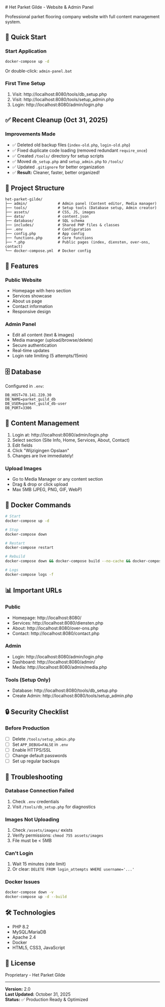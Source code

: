 ﻿﻿# Het Parket Gilde - Website & Admin Panel

Professional parket flooring company website with full content management system.

## 🎯 Quick Start

### Start Application
```bash
docker-compose up -d
```
Or double-click: `admin-panel.bat`

### First Time Setup
1. Visit: http://localhost:8080/tools/db_setup.php
2. Visit: http://localhost:8080/tools/setup_admin.php
3. Login: http://localhost:8080/admin/login.php

## ✅ Recent Cleanup (Oct 31, 2025)

### Improvements Made
- ✅ Deleted old backup files (`index-old.php`, `login-old.php`)
- ✅ Fixed duplicate code loading (removed redundant `require_once`)
- ✅ Created `/tools/` directory for setup scripts
- ✅ Moved `db_setup.php` and `setup_admin.php` to `/tools/`
- ✅ Updated `.gitignore` for better organization
- ✅ **Result:** Cleaner, faster, better organized!

## 📁 Project Structure

```
het-parket-gilde/
├── admin/              # Admin panel (Content editor, Media manager)
├── tools/              # Setup tools (Database setup, Admin creator)
├── assets/             # CSS, JS, images
├── data/               # content.json
├── database/           # SQL schema
├── includes/           # Shared PHP files & classes
├── .env                # Configuration
├── config.php          # App config
├── functions.php       # Core functions
├── *.php               # Public pages (index, diensten, over-ons, contact)
└── docker-compose.yml  # Docker config
```

## 🎨 Features

### Public Website
- Homepage with hero section
- Services showcase  
- About us page
- Contact information
- Responsive design

### Admin Panel
- Edit all content (text & images)
- Media manager (upload/browse/delete)
- Secure authentication
- Real-time updates
- Login rate limiting (5 attempts/15min)

## 🗄️ Database

Configured in `.env`:
```
DB_HOST=78.141.220.30
DB_NAME=parket_guild_db
DB_USER=parket_guild_db-user
DB_PORT=3306
```

## 📝 Content Management

1. Login at: http://localhost:8080/admin/login.php
2. Select section (Site Info, Home, Services, About, Contact)
3. Edit fields
4. Click "Wijzigingen Opslaan"
5. Changes are live immediately!

### Upload Images
- Go to Media Manager or any content section
- Drag & drop or click upload
- Max 5MB (JPEG, PNG, GIF, WebP)

## 🐳 Docker Commands

```bash
# Start
docker-compose up -d

# Stop
docker-compose down

# Restart
docker-compose restart

# Rebuild
docker-compose down && docker-compose build --no-cache && docker-compose up -d

# Logs
docker-compose logs -f
```

## 📊 Important URLs

### Public
- Homepage: http://localhost:8080/
- Services: http://localhost:8080/diensten.php
- About: http://localhost:8080/over-ons.php
- Contact: http://localhost:8080/contact.php

### Admin
- Login: http://localhost:8080/admin/login.php
- Dashboard: http://localhost:8080/admin/
- Media: http://localhost:8080/admin/media.php

### Tools (Setup Only)
- Database: http://localhost:8080/tools/db_setup.php
- Create Admin: http://localhost:8080/tools/setup_admin.php

## 🔒 Security Checklist

### Before Production
- [ ] Delete `/tools/setup_admin.php`
- [ ] Set `APP_DEBUG=FALSE` in `.env`
- [ ] Enable HTTPS/SSL
- [ ] Change default passwords
- [ ] Set up regular backups

## 🔧 Troubleshooting

### Database Connection Failed
1. Check `.env` credentials
2. Visit `/tools/db_setup.php` for diagnostics

### Images Not Uploading
1. Check `/assets/images/` exists
2. Verify permissions: `chmod 755 assets/images`
3. File must be < 5MB

### Can't Login
1. Wait 15 minutes (rate limit)
2. Or clear: `DELETE FROM login_attempts WHERE username='...'`

### Docker Issues
```bash
docker-compose down -v
docker-compose up -d --build
```

## 🛠️ Technologies

- PHP 8.2
- MySQL/MariaDB
- Apache 2.4
- Docker
- HTML5, CSS3, JavaScript

## 📄 License

Proprietary - Het Parket Gilde

---

**Version:** 2.0  
**Last Updated:** October 31, 2025  
**Status:** ✅ Production Ready & Optimized


